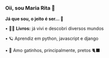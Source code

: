 ### **Oii, sou Maria Rita** 💐

**Já que sou, o jeito é ser... 🤠** 

• 🧚‍♀️ **Livros:** já vivi e descobri diversos mundos 

• 🪐 Aprendiz em python, javascript e django

• 🌙 Amo gatinhos, principalmente, pretos 🐈‍⬛
<!--
**Mariarittha/Mariarittha** is a ✨ _special_ ✨ repository because its `README.md` (this file) appears on your GitHub profile.

Here are some ideas to get you started:

- 🔭 I’m currently working on ...
- 🌱 I’m currently learning ...
- 👯 I’m looking to collaborate on ...
- 🤔 I’m looking for help with ...
- 💬 Ask me about ...
- 📫 How to reach me: ...
- 😄 Pronouns: ...
- ⚡ Fun fact: ...
-->
